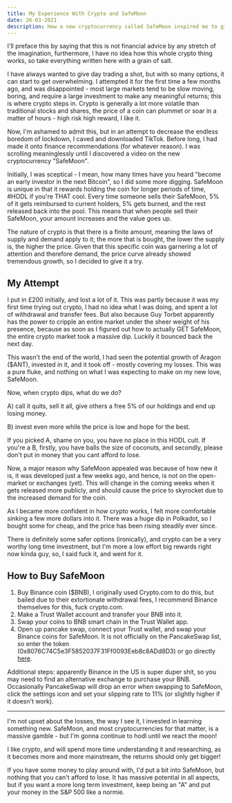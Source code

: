 ```yaml
---
title: My Experience With Crypto and SafeMoon
date: 26-03-2021
description: How a new cryptocurrency called SafeMoon inspired me to give crypto tradig a shot. All you need to know about this coin, aswell as how to buy SafeMoon safely and securely.
---
```


I'll preface this by saying that this is not financial advice by any stretch of the imagination, furthermore, I have no idea how this whole crypto thing works, so take everything written here with a grain of salt.

I have always wanted to give day trading a shot, but with so many options, it can start to get overwhelming. I attempted it for the first time a few months ago, and was disappointed - most large markets tend to be slow moving, boring, and require a large investment to make any meaningful returns; this is where crypto steps in. Crypto is generally a lot more volatile than traditional stocks and shares, the price of a coin can plummet or soar in a matter of hours - high risk high reward, I like it.

Now, I'm ashamed to admit this, but in an attempt to decrease the endless boredom of lockdown, I caved and downloaded TikTok. Before long, I had made it onto finance recommendations (for whatever reason). I was scrolling meaninglessly until I discovered a video on the new cryptocurrency "SafeMoon".

Initially, I was sceptical - I mean, how many times have you heard "become an early investor in the next Bitcoin", so I did some more digging. SafeMoon is unique in that it rewards holding the coin for longer periods of time, #HODL if you're THAT cool. Every time someone sells their SafeMoon, 5% of it gets reimbursed to current holders, 5% gets burned, and the rest released back into the pool. This means that when people sell their SafeMoon, your amount increases and the value goes up. 

The nature of crypto is that there is a finite amount, meaning the laws of supply and demand apply to it; the more that is bought, the lower the supply is, the higher the price.  Given that this specific coin was garnering a lot of attention and therefore demand, the price curve already showed tremendous growth, so I decided to give it a try.

## My Attempt

I put in £200 initially, and lost a lot of it. This was partly because it was my first time trying out crypto, I had no idea what I was doing, and spent a lot of withdrawal and transfer fees. But also because Guy Torbet apparently has the power to cripple an entire market under the sheer weight of his presence, because as soon as I figured out how to actually GET SafeMoon, the entire crypto market took a massive dip. Luckily it bounced back the next day.

This wasn't the end of the world,  I had seen the potential growth of Aragon ($ANT), invested in it, and it took off - mostly covering my losses. This was a pure fluke, and nothing on what I was expecting to make on my new love, SafeMoon.

Now, when crypto dips, what do we do? 

A) call it quits, sell it all, give others a free 5% of our holdings and end up losing money.

B) invest even more while the price is low and hope for the best.

If you picked A, shame on you, you have no place in this HODL cult. If you're a B, firstly, you have balls the size of coconuts, and secondly, please don't put in money that you cant afford to lose.

Now, a major reason why SafeMoon appealed was because of how new it is, it was developed just a few weeks ago, and hence, is not on the open-market or exchanges (yet). This will change in the coming weeks when it gets released more publicly, and should cause the price to skyrocket due to the increased demand for the coin.

As I became more confident in how crypto works, I felt more comfortable sinking a few more dollars into it. There was a huge dip in Polkadot, so I bought some for cheap, and the price has been rising steadily ever since. 

There is definitely some safer options (ironically), and crypto can be a very worthy long time investment, but I'm more a low effort big rewards right now kinda guy, so, I said fuck it, and went for it.

## How to Buy SafeMoon

1. Buy Binance coin ($BNB), I originally used Crypto.com to do this, but bailed due to their extortionate withdrawal fees, I recommend Binance themselves for this, fuck crypto.com.
2. Make a Trust Wallet account and transfer your BNB into it.
3. Swap your coins to BNB smart chain in the Trust Wallet app.
4. Open up pancake swap, connect your Trust wallet, and swap your Binance coins for SafeMoon. It is not officially on the PancakeSwap list, so enter the token (0x8076C74C5e3F5852037F31Ff0093Eeb8c8ADd8D3) or go directly [here](https://exchange.pancakeswap.finance/#/swap?outputCurrency=0x8076c74c5e3f5852037f31ff0093eeb8c8add8d3).

Additional steps: apparently Binance in the US is super duper shit, so you may need to find an alternative exchange to purchase your BNB. Occasionally PancakeSwap will drop an error when swapping to SafeMoon, click the settings icon and set your slipping rate to 11% (or slightly higher if it doesn't work).

---

I'm not upset about the losses, the way I see it, I invested in learning something new. SafeMoon, and most cryptocurrencies for that matter, is a massive gamble - but I'm gonna continue to hodl until we react the moon!

I like crypto, and will spend more time understanding it and researching, as it becomes more and more mainstream, the returns should only get bigger!

If you have some money to play around with, I'd put a bit into SafeMoon, but nothing that you can't afford to lose. It has massive potential in all aspects, but if you want a more long term investment, keep being an "A" and put your money in the S&P 500 like a normie.